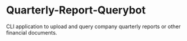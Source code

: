 # Quarterly-Report-Querybot
CLI application to upload and query company quarterly reports or other financial documents.

